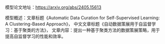 模型论文地址：https://arxiv.org/abs/2405.15613

模型概述：文章标题《Automatic Data Curation for Self-Supervised Learning: A Clustering-Based Approach》，
中文文章标题《自动数据策展用于自监督学习：基于聚类的方法》，
文章内容：提出一种基于聚类方法的数据策展策略，用于提高自监督学习的性能和效率。

